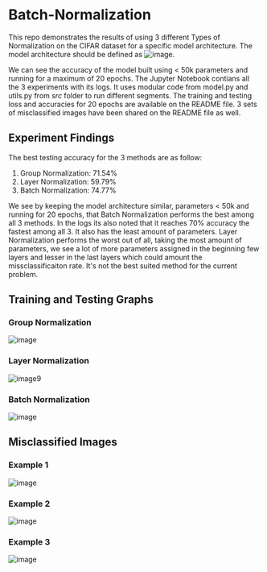 # Batch-Normalization
This repo demonstrates the results of using 3 different Types of Normalization on the CIFAR dataset for a specific model architecture. The model architecture should be defined as ![image](https://github.com/iris-kurapaty/Batch-Normalization/assets/52544352/dfe841ec-3d5a-4846-8217-07a384c18dbe).

We can see the accuracy of the model built using < 50k parameters and running for a maximum of 20 epochs. The Jupyter Notebook contians all the 3 experiments with its logs. It uses modular code from model.py and utils.py from *src* folder to run different segments. The training and testing loss and accuracies for 20 epochs are available on the README file. 3 sets of misclassified images have been shared on the README file as well.

## Experiment Findings 
The best testing accuracy for the 3 methods are as follow:
1. Group Normalization: 71.54%
2. Layer Normalization: 59.79%
3. Batch Normalization: 74.77%

We see by keeping the model architecture similar, parameters < 50k and running for 20 epochs, that Batch Normalization performs the best among all 3 methods. In the logs its also noted that it reaches 70% accuracy the fastest among all 3. It also has the least amount of parameters. Layer Normalization performs the worst out of all, taking the most amount of parameters, we see a lot of more parameters assigned in the beginning few layers and lesser in the last layers which could amount the missclassificaiton rate. It's not the best suited method for the current problem. 

## Training and Testing Graphs

### Group Normalization
![image](https://github.com/iris-kurapaty/Batch-Normalization/assets/52544352/71183b39-951b-4a1f-a596-c22f2bc9a1d4)

### Layer Normalization
![image](https://github.com/iris-kurapaty/Batch-Normalization/assets/52544352/cf5c359b-7708-4a2d-9e6d-182ba93255ed)9

### Batch Normalization

![image](https://github.com/iris-kurapaty/Batch-Normalization/assets/52544352/3ccdbb7d-2c20-4677-9c4a-4ead7c3d5870)


## Misclassified Images

### Example 1
![image](https://github.com/iris-kurapaty/Batch-Normalization/assets/52544352/d4522945-5809-4fe8-a557-38c733194f06)

### Example 2
![image](https://github.com/iris-kurapaty/Batch-Normalization/assets/52544352/dc4e2f5a-f8d7-4a6a-9c34-c156f7b12ecd)

### Example 3
![image](https://github.com/iris-kurapaty/Batch-Normalization/assets/52544352/844128f8-2564-4c61-9a45-8f467a31c64e)


